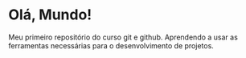 # Olá, Mundo!
 Meu primeiro repositório do curso git e github.
 Aprendendo a usar as ferramentas necessárias para o desenvolvimento de projetos.
